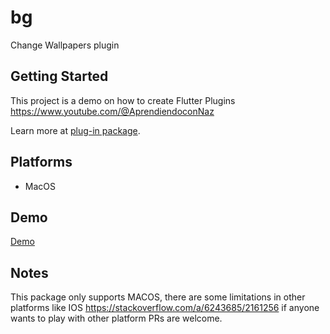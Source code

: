 # bg

Change Wallpapers plugin

## Getting Started

This project is a demo on how to create Flutter Plugins https://www.youtube.com/@AprendiendoconNaz

Learn more at [plug-in package](https://flutter.dev/developing-packages/).

## Platforms
- MacOS

## Demo

[Demo](https://user-images.githubusercontent.com/1899538/226126443-46413ea5-1498-4910-bcdc-9c2eeea6024e.mov)

## Notes
This package only supports MACOS, there are some limitations in other platforms like IOS https://stackoverflow.com/a/6243685/2161256 if anyone wants to play with other platform PRs are welcome.
